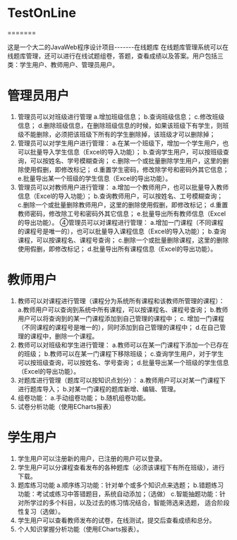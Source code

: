 # TestOnLine
=======

这是一个大二的JavaWeb程序设计项目-------在线题库
在线题库管理系统可以在线题库管理，还可以进行在线试题组卷，答题，查看成绩以及答案。用户包括三类：学生用户、教师用户、管理员用户。

# 管理员用户 
1. 管理员可以对班级进行管理
a.增加班级信息；
b.查询班级信息；
c.修改班级信息；
d.删除班级信息，在删除班级信息的时候，如果该班级下有学生，则班级不能删除，必须把该班级下所有的学生删除掉，该班级才可以删除掉； 
2. 管理员可以对学生用户进行管理：
a.在某一个班级下，增加一个学生用户，也可以批量导入学生信息（Excel的导入功能）；
b.查询学生用户，可以按班级查询，可以按姓名、学号模糊查询；
c.删除一个或批量删除学生用户，这里的删除使用假删，即修改标记；
d.重置学生密码，修改除学号和密码外其它信息；
e.批量导出某一个班级的学生信息（Excel的导出功能）。
3. 管理员可以对教师用户进行管理：
a.增加一个教师用户，也可以批量导入教师信息（Excel的导入功能）；
b.查询教师用户，可以按姓名、工号模糊查询；
c.删除一个或批量删除教师用户，这里的删除使用假删，即修改标记；
d.重置教师密码，修改除工号和密码外其它信息；
e.批量导出所有教师信息（Excel的导出功能）。
④管理员可以对课程进行管理：
a.增加一门课程（不同课程的课程号是唯一的），也可以批量导入课程信息（Excel的导入功能）；
b.查询课程，可以按课程名、课程号查询；
c.删除一个或批量删除课程，这里的删除使用假删，即修改标记；
d.批量导出所有课程信息（Excel的导出功能）。
#  教师用户
1. 教师可以对课程进行管理（课程分为系统所有课程和该教师所管理的课程）：
a.教师用户可以查询到系统中所有课程，可以按课程名、课程号查询；
b.教师用户可以将查询到的某一门课程添加到自己管理的课程中；
c.	增加一门课程（不同课程的课程号是唯一的），同时添加到自己管理的课程中；
d.在自己管理的课程中，删除一个课程。
2. 教师可以对班级和学生进行管理：
a.教师可以在某一门课程下添加一个已存在的班级；
b.教师可以在某一门课程下移除班级；
c.查询学生用户，对于学生可以按班级查询，可以按姓名、学号查询；
d.批量导出某一个班级的学生信息（Excel的导出功能）。
3. 对题库进行管理（题库可以按知识点划分）：
a.教师用户可以对某一门课程下进行题库导入；
b.对某一门课程的题库新增、编辑、管理。
4. 组卷功能：
a.手动组卷功能；
b.随机组卷功能。
5. 试卷分析功能（使用ECharts报表）
# 学生用户
1. 学生用户可以注册新的用户，已注册的用户可以登录。
2. 学生用户可以分课程查看发布的各种题库（必须该课程下有所在班级），进行下载。
3. 题库练习功能
a.顺序练习功能：针对单个或多个知识点来选题；
b.错题练习功能：考试或练习中答错题目，系统自动添加；（选做）
c.智能抽题功能：针对所学过的多个科目，以及过去的练习情况结合，智能筛选来选题， 适合阶段性复习（选做）。
4. 学生用户可以查看教师发布的试卷，在线测试，提交后查看成绩和总分。
5. 个人知识掌握分析功能（使用ECharts报表）。
